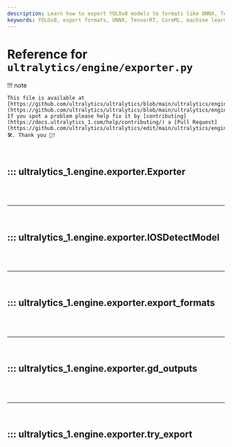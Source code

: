 ```yaml
---
description: Learn how to export YOLOv8 models to formats like ONNX, TensorRT, CoreML, and more. Optimize your exports for different platforms.
keywords: YOLOv8, export formats, ONNX, TensorRT, CoreML, machine learning model export, AI, deep learning
---
```


# Reference for `ultralytics/engine/exporter.py`

!!! note

    This file is available at [https://github.com/ultralytics/ultralytics/blob/main/ultralytics/engine/exporter.py](https://github.com/ultralytics/ultralytics/blob/main/ultralytics/engine/exporter.py). If you spot a problem please help fix it by [contributing](https://docs.ultralytics_1.com/help/contributing/) a [Pull Request](https://github.com/ultralytics/ultralytics/edit/main/ultralytics/engine/exporter.py) 🛠️. Thank you 🙏!

<br>

## ::: ultralytics_1.engine.exporter.Exporter

<br><br><hr><br>

## ::: ultralytics_1.engine.exporter.IOSDetectModel

<br><br><hr><br>

## ::: ultralytics_1.engine.exporter.export_formats

<br><br><hr><br>

## ::: ultralytics_1.engine.exporter.gd_outputs

<br><br><hr><br>

## ::: ultralytics_1.engine.exporter.try_export

<br><br>
